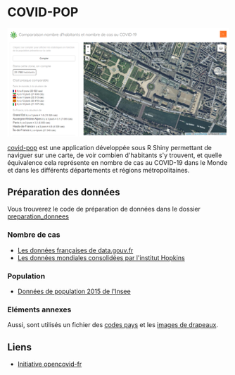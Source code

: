 # COVID-POP

[![](images/covid-pop.png)](https://datagistips.shinyapps.io/covid-pop/)

[covid-pop](https://datagistips.shinyapps.io/covid-pop/) est une application développée sous R Shiny permettant de naviguer sur une carte, de voir combien d'habitants s'y trouvent, et quelle équivalence cela représente en nombre de cas au COVID-19 dans le Monde et dans les différents départements et régions métropolitaines.

## Préparation des données

Vous trouverez le code de préparation de données dans le dossier [preparation_donnees](https://github.com/datagistips/covid-pop/tree/master/scripts/preparation_donnees)

### Nombre de cas
- [Les données françaises de data.gouv.fr](https://www.data.gouv.fr/fr/datasets/r/63352e38-d353-4b54-bfd1-f1b3ee1cabd7)
- [Les données mondiales consolidées par l'institut Hopkins](https://raw.githubusercontent.com/CSSEGISandData/COVID-19/master/csse_covid_19_data/csse_covid_19_time_series/time_series_covid19_confirmed_global.csv)

### Population
- [Données de population 2015 de l'Insee](https://www.insee.fr/fr/statistiques/4176290?sommaire=4176305)


### Eléments annexes
Aussi, sont utilisés un fichier des [codes pays](https://datahub.io/core/country-list/r/data.csv) et les [images de drapeaux](https://github.com/lipis/flag-icon-css/tree/master/flags/4x3).

## Liens
- [Initiative opencovid-fr](https://github.com/opencovid19-fr/)